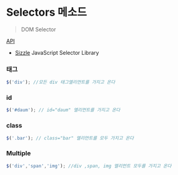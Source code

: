 # Selectors 메소드

> DOM Selector

[API](http://api.jquery.com/category/selectors/)

* [Sizzle](http://sizzlejs.com/)  JavaScript Selector Library

### 태그

```javascript
$('div'); //모든 div 태그엘리먼트를 가지고 온다
```

### id 

```javascript
$('#daum'); // id="daum" 엘리먼트를 가지고 온다
```

### class 

```javascript
$('.bar'); // class="bar" 엘리먼트를 모두 가지고 온다
```

### Multiple 

```javascript
$('div','span','img'); //div ,span, img 엘리먼트 모두를 가지고 온다
```


